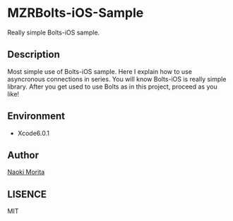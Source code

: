 MZRBolts-iOS-Sample
===================

Really simple Bolts-iOS sample.

## Description

Most simple use of Bolts-iOS sample. Here I explain how to use asyncronous connections in series. You will know Bolts-iOS is really simple library. After you get used to use Bolts as in this project, proceed as you like!

## Environment

- Xcode6.0.1

## Author

[Naoki Morita](http://moritanaoki.org)

## LISENCE

MIT
